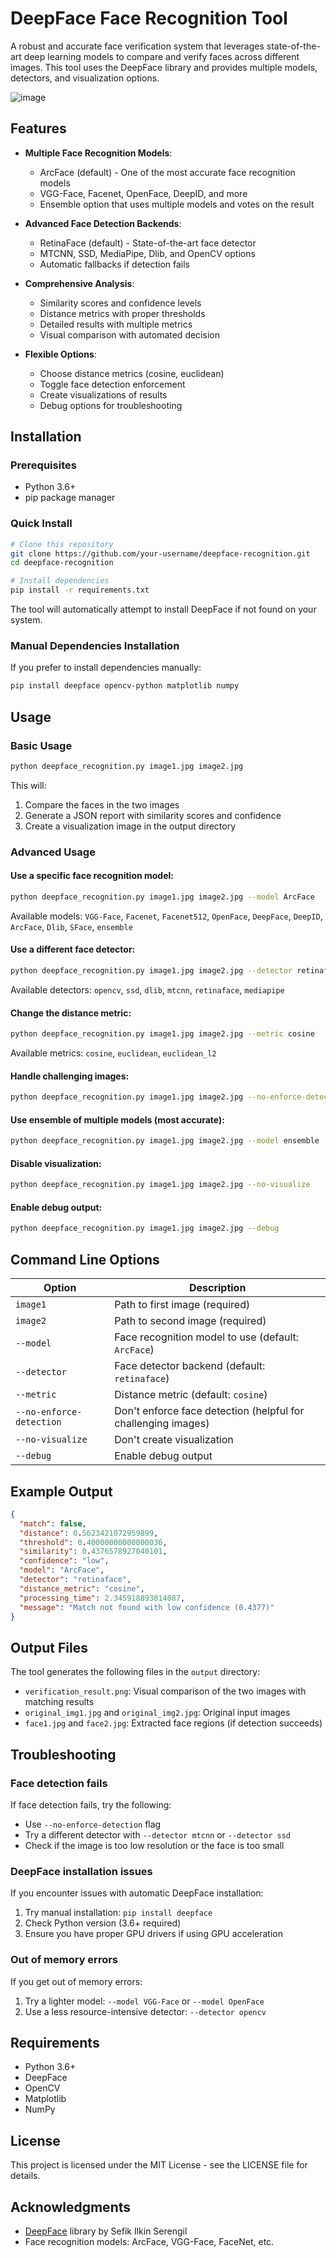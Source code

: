 # DeepFace Face Recognition Tool

A robust and accurate face verification system that leverages state-of-the-art deep learning models to compare and verify faces across different images. This tool uses the DeepFace library and provides multiple models, detectors, and visualization options.

![image](https://github.com/user-attachments/assets/293fba9a-a87b-49d9-86af-d40e2be8d6e5)


## Features

- **Multiple Face Recognition Models**:
  - ArcFace (default) - One of the most accurate face recognition models
  - VGG-Face, Facenet, OpenFace, DeepID, and more
  - Ensemble option that uses multiple models and votes on the result

- **Advanced Face Detection Backends**:
  - RetinaFace (default) - State-of-the-art face detector
  - MTCNN, SSD, MediaPipe, Dlib, and OpenCV options
  - Automatic fallbacks if detection fails

- **Comprehensive Analysis**:
  - Similarity scores and confidence levels
  - Distance metrics with proper thresholds
  - Detailed results with multiple metrics
  - Visual comparison with automated decision

- **Flexible Options**:
  - Choose distance metrics (cosine, euclidean)
  - Toggle face detection enforcement
  - Create visualizations of results
  - Debug options for troubleshooting

## Installation

### Prerequisites

- Python 3.6+
- pip package manager

### Quick Install

```bash
# Clone this repository
git clone https://github.com/your-username/deepface-recognition.git
cd deepface-recognition

# Install dependencies
pip install -r requirements.txt
```

The tool will automatically attempt to install DeepFace if not found on your system.

### Manual Dependencies Installation

If you prefer to install dependencies manually:

```bash
pip install deepface opencv-python matplotlib numpy
```

## Usage

### Basic Usage

```bash
python deepface_recognition.py image1.jpg image2.jpg
```

This will:
1. Compare the faces in the two images
2. Generate a JSON report with similarity scores and confidence
3. Create a visualization image in the output directory

### Advanced Usage

#### Use a specific face recognition model:

```bash
python deepface_recognition.py image1.jpg image2.jpg --model ArcFace
```

Available models: `VGG-Face`, `Facenet`, `Facenet512`, `OpenFace`, `DeepFace`, `DeepID`, `ArcFace`, `Dlib`, `SFace`, `ensemble`

#### Use a different face detector:

```bash
python deepface_recognition.py image1.jpg image2.jpg --detector retinaface
```

Available detectors: `opencv`, `ssd`, `dlib`, `mtcnn`, `retinaface`, `mediapipe`

#### Change the distance metric:

```bash
python deepface_recognition.py image1.jpg image2.jpg --metric cosine
```

Available metrics: `cosine`, `euclidean`, `euclidean_l2`

#### Handle challenging images:

```bash
python deepface_recognition.py image1.jpg image2.jpg --no-enforce-detection
```

#### Use ensemble of multiple models (most accurate):

```bash
python deepface_recognition.py image1.jpg image2.jpg --model ensemble
```

#### Disable visualization:

```bash
python deepface_recognition.py image1.jpg image2.jpg --no-visualize
```

#### Enable debug output:

```bash
python deepface_recognition.py image1.jpg image2.jpg --debug
```

## Command Line Options

| Option | Description |
|--------|-------------|
| `image1` | Path to first image (required) |
| `image2` | Path to second image (required) |
| `--model` | Face recognition model to use (default: `ArcFace`) |
| `--detector` | Face detector backend (default: `retinaface`) |
| `--metric` | Distance metric (default: `cosine`) |
| `--no-enforce-detection` | Don't enforce face detection (helpful for challenging images) |
| `--no-visualize` | Don't create visualization |
| `--debug` | Enable debug output |

## Example Output

```json
{
  "match": false,
  "distance": 0.5623421072959899,
  "threshold": 0.40000000000000036,
  "similarity": 0.4376578927040101,
  "confidence": "low",
  "model": "ArcFace",
  "detector": "retinaface",
  "distance_metric": "cosine",
  "processing_time": 2.345918893814087,
  "message": "Match not found with low confidence (0.4377)"
}
```

## Output Files

The tool generates the following files in the `output` directory:

- `verification_result.png`: Visual comparison of the two images with matching results
- `original_img1.jpg` and `original_img2.jpg`: Original input images
- `face1.jpg` and `face2.jpg`: Extracted face regions (if detection succeeds)

## Troubleshooting

### Face detection fails

If face detection fails, try the following:
- Use `--no-enforce-detection` flag
- Try a different detector with `--detector mtcnn` or `--detector ssd`
- Check if the image is too low resolution or the face is too small

### DeepFace installation issues

If you encounter issues with automatic DeepFace installation:
1. Try manual installation: `pip install deepface`
2. Check Python version (3.6+ required)
3. Ensure you have proper GPU drivers if using GPU acceleration

### Out of memory errors

If you get out of memory errors:
1. Try a lighter model: `--model VGG-Face` or `--model OpenFace`
2. Use a less resource-intensive detector: `--detector opencv`

## Requirements

- Python 3.6+
- DeepFace
- OpenCV
- Matplotlib
- NumPy

## License

This project is licensed under the MIT License - see the LICENSE file for details.

## Acknowledgments

- [DeepFace](https://github.com/serengil/deepface) library by Sefik Ilkin Serengil
- Face recognition models: ArcFace, VGG-Face, FaceNet, etc.
